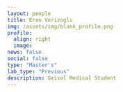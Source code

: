 ```yaml
---
layout: people
title: Eren Verizoglu
img: /assets/img/blank_profile.png
profile:
  align: right
  image:
news: false
social: false
type: "Master's"
lab_type: "Previous"
description: Geisel Medical Student
---
```

